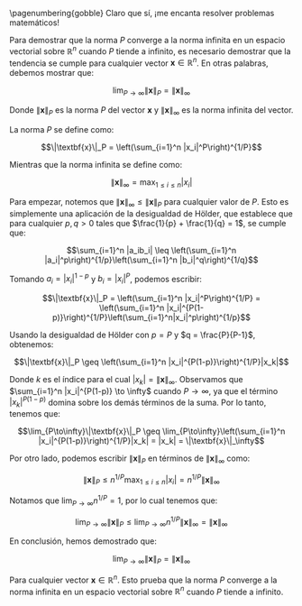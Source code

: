 
\pagenumbering{gobble}
Claro que sí, ¡me encanta resolver problemas matemáticos!

Para demostrar que la norma $P$ converge a la norma infinita en un espacio vectorial sobre $\mathbb{R}^n$ cuando $P$ tiende a infinito, es necesario demostrar que la tendencia se cumple para cualquier vector $\textbf{x} \in \mathbb{R}^n$. En otras palabras, debemos mostrar que:

$$\lim_{P\to\infty}\|\textbf{x}\|_P = \|\textbf{x}\|_\infty$$

Donde $\|\textbf{x}\|_P$ es la norma $P$ del vector $\textbf{x}$ y $\|\textbf{x}\|_\infty$ es la norma infinita del vector.

La norma $P$ se define como:

$$\|\textbf{x}\|_P = \left(\sum_{i=1}^n |x_i|^P\right)^{1/P}$$

Mientras que la norma infinita se define como:

$$\|\textbf{x}\|_\infty = \max_{1\leq i \leq n} |x_i|$$

Para empezar, notemos que $\|\textbf{x}\|_\infty \leq \|\textbf{x}\|_P$ para cualquier valor de $P$. Esto es simplemente una aplicación de la desigualdad de Hölder, que establece que para cualquier $p,q > 0$ tales que $\frac{1}{p} + \frac{1}{q} = 1$, se cumple que:

$$\sum_{i=1}^n |a_ib_i| \leq \left(\sum_{i=1}^n |a_i|^p\right)^{1/p}\left(\sum_{i=1}^n |b_i|^q\right)^{1/q}$$

Tomando $a_i = |x_i|^{1-p}$ y $b_i = |x_i|^P$, podemos escribir:

$$\|\textbf{x}\|_P = \left(\sum_{i=1}^n |x_i|^P\right)^{1/P} = \left(\sum_{i=1}^n |x_i|^{P(1-p)}\right)^{1/P}\left(\sum_{i=1}^n|x_i|^p\right)^{1/p}$$

Usando la desigualdad de Hölder con $p = P$ y $q = \frac{P}{P-1}$, obtenemos:

$$\|\textbf{x}\|_P \geq \left(\sum_{i=1}^n |x_i|^{P(1-p)}\right)^{1/P}|x_k|$$

Donde $k$ es el índice para el cual $|x_k| = \|\textbf{x}\|_\infty$. Observamos que $\sum_{i=1}^n |x_i|^{P(1-p)} \to \infty$ cuando $P \to \infty$, ya que el término $|x_k|^{P(1-p)}$ domina sobre los demás términos de la suma. Por lo tanto, tenemos que:

$$\lim_{P\to\infty}\|\textbf{x}\|_P \geq \lim_{P\to\infty}\left(\sum_{i=1}^n |x_i|^{P(1-p)}\right)^{1/P}|x_k| = |x_k| = \|\textbf{x}\|_\infty$$

Por otro lado, podemos escribir $\|\textbf{x}\|_P$ en términos de $\|\textbf{x}\|_\infty$ como:

$$\|\textbf{x}\|_P \leq n^{1/P}\max_{1\leq i \leq n} |x_i| = n^{1/P}\|\textbf{x}\|_\infty$$

Notamos que $\lim_{P\to\infty} n^{1/P} = 1$, por lo cual tenemos que:

$$\lim_{P\to\infty}\|\textbf{x}\|_P \leq \lim_{P\to\infty} n^{1/P}\|\textbf{x}\|_\infty = \|\textbf{x}\|_\infty$$

En conclusión, hemos demostrado que:

$$\lim_{P\to\infty}\|\textbf{x}\|_P = \|\textbf{x}\|_\infty$$

Para cualquier vector $\textbf{x} \in \mathbb{R}^n$. Esto prueba que la norma $P$ converge a la norma infinita en un espacio vectorial sobre $\mathbb{R}^n$ cuando $P$ tiende a infinito. 
